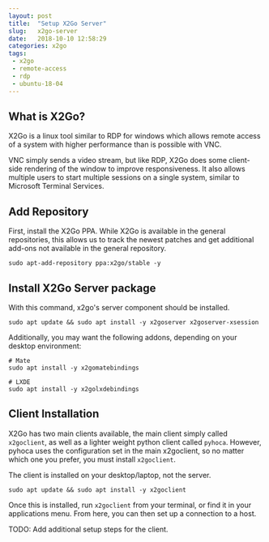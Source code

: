 ```yaml
---
layout: post
title:  "Setup X2Go Server"
slug:   x2go-server
date:   2018-10-10 12:58:29
categories: x2go
tags: 
 - x2go
 - remote-access
 - rdp
 - ubuntu-18-04
---
```


## What is X2Go?
X2Go is a linux tool similar to RDP for windows which allows remote access of a system with higher performance
than is possible with VNC.

VNC simply sends a video stream, but like RDP, X2Go does some client-side rendering of the window to improve
responsiveness. It also allows multiple users to start multiple sessions on a single system, similar to 
Microsoft Terminal Services.


## Add Repository
First, install the X2Go PPA. While X2Go is available in the general repositories, this allows us to track the
newest patches and get additional add-ons not available in the general repository.

```
sudo apt-add-repository ppa:x2go/stable -y
```

## Install X2Go Server package

With this command, x2go's server component should be installed.

```
sudo apt update && sudo apt install -y x2goserver x2goserver-xsession
```

Additionally, you may want the following addons, depending on your desktop environment:

```
# Mate
sudo apt install -y x2gomatebindings

# LXDE
sudo apt install -y x2golxdebindings
```

## Client Installation

X2Go has two main clients available, the main client simply called `x2goclient`, as well as a lighter
weight python client called `pyhoca`. However, pyhoca uses the configuration set in the main x2goclient,
so no matter which one you prefer, you must install `x2goclient`.

The client is installed on your desktop/laptop, not the server.

```
sudo apt update && sudo apt install -y x2goclient
```

Once this is installed, run `x2goclient` from your terminal, or find it in your applications menu. From
here, you can then set up a connection to a host.

TODO: Add additional setup steps for the client.
